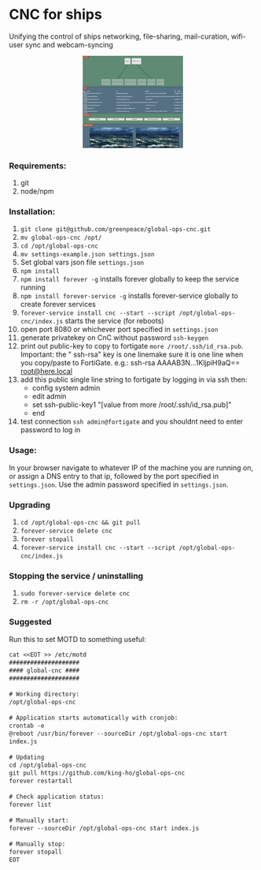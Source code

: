 # CNC for ships
Unifying the control of ships networking, file-sharing, mail-curation, wifi-user sync and webcam-syncing

<div style="text-align:center;margin-left:150px;margin-right:150px"><img src="cncscreenshot.png" /></div>

### Requirements:
1. git
2. node/npm

### Installation:
1. `git clone git@github.com/greenpeace/global-ops-cnc.git`
2. `mv global-ops-cnc /opt/`
3. `cd /opt/global-ops-cnc`
4. `mv settings-example.json settings.json`
5. Set global vars json file `settings.json`
6. `npm install`
7. `npm install forever -g` installs forever globally to keep the service running
8. `npm install forever-service -g` installs forever-service globally to create forever services
9. `forever-service install cnc --start --script /opt/global-ops-cnc/index.js` starts the service (for reboots)
10. open port 8080 or whichever port specified in `settings.json`
11. generate privatekey on CnC without password `ssh-keygen`
12. print out public-key to copy to fortigate `more /root/.ssh/id_rsa.pub`. Important: the " ssh-rsa" key is one linemake sure it is one line when you copy/paste to FortiGate. e.g.:
ssh-rsa AAAAB3N...1KljpiH9aQ== root@here.local
13. add this public single line string to fortigate by logging in via ssh then:
    - config system admin
    - edit admin
    - set ssh-public-key1 "[value from more /root/.ssh/id_rsa.pub]"
    - end
14. test connection `ssh admin@fortigate` and you shouldnt need to enter password to log in

### Usage:
In your browser navigate to whatever IP of the machine you are running on, or assign a DNS entry to that ip, followed by the port specified in `settings.json`. Use the admin password specified in `settings.json`.

### Upgrading
1. `cd /opt/global-ops-cnc && git pull`
2. `forever-service delete cnc`
3. `forever stopall`
3. `forever-service install cnc --start --script /opt/global-ops-cnc/index.js`

### Stopping the service / uninstalling
1. `sudo forever-service delete cnc`
2. `rm -r /opt/global-ops-cnc`

### Suggested
Run this to set MOTD to something useful:
```
cat <<EOT >> /etc/motd
####################
#### global-cnc ####
####################

# Working directory:
/opt/global-ops-cnc

# Application starts automatically with cronjob:
crontab -e
@reboot /usr/bin/forever --sourceDir /opt/global-ops-cnc start index.js

# Updating
cd /opt/global-ops-cnc
git pull https://github.com/king-ho/global-ops-cnc
forever restartall

# Check application status:
forever list

# Manually start:
forever --sourceDir /opt/global-ops-cnc start index.js

# Manually stop:
forever stopall
EOT
```
